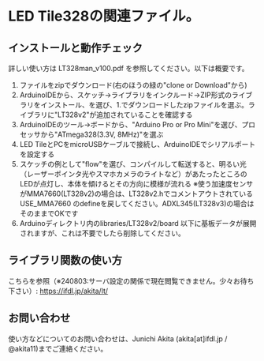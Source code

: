 # LED Tile328の関連ファイル。

## インストールと動作チェック

詳しい使い方は LT328man_v100.pdf を参照してください。以下は概要です。

1. ファイルをzipでダウンロード(右のほうの緑の"clone or Download"から)
2. ArduinoIDEから、スケッチ→ライブラリをインクルード→ZIP形式のライブラリをインストール、を選び、1.でダウンロードしたzipファイルを選ぶ。ライブラリに"LT328v2"が追加されていることを確認する
3. ArduinoIDEのツール→ボードから、"Arduino Pro or Pro Mini"を選び、プロセッサから"ATmega328(3.3V, 8MHz)"を選ぶ
4. LED TileとPCをmicroUSBケーブルで接続し、ArduinoIDEでシリアルポートを設定する
5. スケッチの例として"flow"を選び、コンパイルして転送すると、明るい光（レーザーポインタ光やスマホカメラのライトなど）があたったところのLEDが点灯し、本体を傾けるとその方向に模様が流れる ※使う加速度センサがMMA7660(LT328v2)の場合は、LT328v2.hでコメントアウトされている USE_MMA7660 のdefineを戻してください。ADXL345(LT328v3)の場合はそのままでOKです
6. Arduinoディレクトリ内のlibraries/LT328v2/board 以下に基板データが展開されますが、これは不要でしたら削除してください。

## ライブラリ関数の使い方

こちらを参照（※240803:サーバ設定の関係で現在閲覧できません。少々お待ち下さい）: https://ifdl.jp/akita/lt/

## お問い合わせ

使い方などについてのお問い合わせは、Junichi Akita (akita[at]ifdl.jp / @akita11)までご連絡ください。
